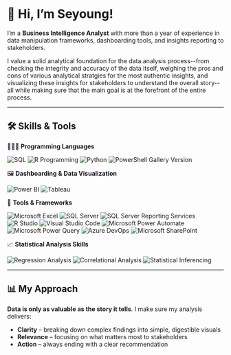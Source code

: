 # 👋 Hi, I’m Seyoung!

I’m a **Business Intelligence Analyst** with more than a year of experience in data manipulation frameworks, dashboarding tools, and insights reporting to stakeholders.

I value a solid analytical foundation for the data analysis process--from checking the integrity and accuracy of the data itself, weighing the pros and cons of various analytical stratgies for the most authentic insights, and visualizing these insights for stakeholders to understand the overall story-- all while making sure that the main goal is at the forefront of the entire process.

---

## 🛠 Skills & Tools

👩🏻‍💻 **Programming Languages**  
<p>
  <img src="https://img.shields.io/badge/-SQL-000?&logo=MySQL&logoColor=4479A1" alt="SQL"/>
  <img src="https://img.shields.io/badge/R-%23276DC3.svg?logo=r&logoColor=white" alt="R Programming"/>
  <img src="https://img.shields.io/badge/Python-3776AB?logo=python&logoColor=fff" alt="Python"/>
  <img alt="PowerShell Gallery Version" src="https://img.shields.io/powershellgallery/v/:packageName">
</p>

🖼️ **Dashboarding & Data Visualization**

<p>
  <img src="https://custom-icon-badges.demolab.com/badge/Power%20BI-F1C912?logo=power-bi&logoColor=fff" alt="Power BI"/>
  <img src="https://custom-icon-badges.demolab.com/badge/Tableau-0176D3?logo=tableau&logoColor=fff" alt="Tableau"/>
</p>

📝 **Tools & Frameworks**

<p>
  <img src="https://img.shields.io/badge/Excel-217346?style=for-the-badge&logo=microsoft-excel&logoColor=white" alt="Microsoft Excel"/>
  <img src="https://custom-icon-badges.demolab.com/badge/Microsoft%20SQL%20Server-CC2927?logo=mssqlserver-white&logoColor=white" alt="SQL Server"/>
  <img src="https://img.shields.io/badge/SSRS-264478?style=for-the-badge&logo=microsoft%20sql%20server&logoColor=white" alt="SQL Server Reporting Services"/>
  <img src="https://img.shields.io/badge/R%20Studio-276DC3?style=for-the-badge&logo=r&logoColor=white" alt="R Studio"/>
  <img src="https://img.shields.io/badge/Visual%20Studio%20Code-007ACC?logo=visualstudiocode&logoColor=fff&style=plastic" alt="Visual Studio Code"/>
  <img src="https://img.shields.io/badge/Power%20Automate-094AB2?style=for-the-badge&logo=microsoft-power-automate&logoColor=white" alt="Microsoft Power Automate"/>
  <img src="https://img.shields.io/badge/Power%20Query-0099E5?style=for-the-badge&logo=microsoft-powerquery&logoColor=white" alt="Microsoft Power Query"/>
  <img src="https://custom-icon-badges.demolab.com/badge/Azure%20DevOps-0078D7?logo=azure-devops-white&logoColor=fff" alt="Azure DevOps"/>
  <img src="https://img.shields.io/badge/SharePoint-0078D7?style=for-the-badge&logo=microsoft-sharepoint&logoColor=white" alt="Microsoft SharePoint"/>
</p>

📈 **Statistical Analysis Skills**

<p>
  <img src="https://img.shields.io/badge/Regression%20Analysis-FF6F61?style=for-the-badge" alt="Regression Analysis"/>
  <img src="https://img.shields.io/badge/Correlational%20Analysis-20B2AA?style=for-the-badge" alt="Correlational Analysis"/>
  <img src="https://img.shields.io/badge/Statistical%20Inference-FF8C00?style=for-the-badge" alt="Statistical Inferencing"/>
</p>


---

## 📊 My Approach  
**Data is only as valuable as the story it tells**. I make sure my analysis delivers:
- **Clarity** – breaking down complex findings into simple, digestible visuals  
- **Relevance** – focusing on what matters most to stakeholders  
- **Action** – always ending with a clear recommendation  

